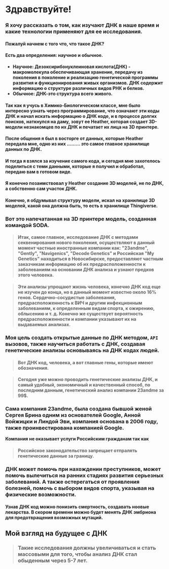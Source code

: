 # Здравствуйте!

### Я хочу рассказать о том, как изучают ДНК в наше время и какие технологии применяют для ее исследования.

#### Пожалуй начнем с того что, что такое ДНК?

#### Есть два определения: научное и обычное.
* **Научное: Дезоксирибонуклеиновая кислота(ДНК) - макромолекула обеспечивающая хранение, передачу из поколения в поколение и реализацию генетической программы развития и функционирования живых организмов. ДНК содержит информацию о структуре различных видов РНК и белков.**
* **Обычное: ДНК-это структура всего живого.**

#### Так как я учусь в Химико-Биологическом классе, мне было интересно узнать через программирование, что означают эти коды ДНК и начал искать информацию о ДНК коде, и в процессе долгих поисков, наткнулся на даму, зовут ее Heather, которая создает 3D-модели незнакомцев по их ДНК и печатает их лица на 3D принтере. 

#### После общения я был в восторге от данных, которые Heather передала мне, одно из них ......... это самое главное хранилище данных по ДНК.

#### И тогда я взялся за изучение самого кода, и сегодня мне захотелось поделиться с теми данными, которые я получил и обработал, передаю вам в готовом виде. 

#### Я конечно позаимствовал у Heather создание 3D моделей, не по ДНК, а собственно сам участок ДНК.

#### Конечно, я обдумывал структуру модели, искал на хранилище 3D моделей, какой она должна быть, то есть в хранилище Thingiverse.
### Вот это напечатанная на 3D принтере модель, созданная командой SODA. 
> #### Итак, самое главное, исследование ДНК с методами секвенирования нового поколения, осуществляют в данный момент частные иностранные компании как: "23andme", "Gently", "Navigenics", "Decode Genetics" и Российская "My Genetics" находиться в Новосибирске, предоставляют частным заказчикам информацию об их предрасположенности к заболеваниям на основании ДНК анализа и узнают предков этого человека.

> #### Эти анализы упрощают жизнь человека, конечно ДНК код еще не изучен до конца, но в данный момент известно около 16% генов. Сердечно-сосудистые заболевания, предрасположенность к ВИЧ и другим инфекционным заболеваниям, к определенным видам спорта, к ожирению, облысению и т. д. Конечно же существует вероятность предрасположенности и компании указывают их на выдаваемых анализах.

### Моя цель создать открытые данные по ДНК методом, `API` вызовов, также научиться работать с ДНК, создавая генетические анализы основываясь на ДНК кодах людей.
> #### Вот ДНК код, человека, а вот главные гены, которые имеют обозначения.

> #### Сегодня уже можно проводить генетические анализы ДНК, и самый удобный, экономичный и качественный способ, по последним данным, генетический анализ компании 23andme за 99$. 

### Сама компания 23andme, была создана бывшой женой Сергея Брина одним из основателей Google, Анной Войжицки и Линдой Эви, компания основана в 2006 году, также проинвестирована компанией Google. 
**Компания не оказывает услуги Российским гражданам так как** 
>#### Российское законодательство запрещает отпралять генетические данные за границу. 

### ДНК может помочь при нахождении преступников, может помочь вылечиться на ранних стадиях развития серьезных заболеваний. А также остерегаться от проявления болезней, помочь с выбором видов спорта, указывая на физические возможности. 

#### Узнав ДНК код можно понизить смертность, создавать ноовые лекарства. В скором времени можно будет менять ДНК эмбриона для предотвращения возможных мутаций.

## Мой взгляд на будущее с ДНК

>### Такие исследования должны увеличиваться и стать массовыми для того, чтобы анализ ДНК стал обыденным через 5-7 лет.

